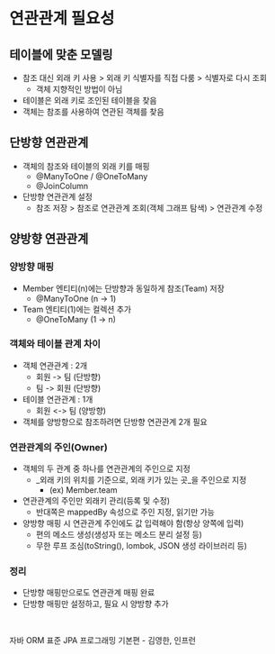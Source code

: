 # 연관관계 필요성
## 테이블에 맞춘 모델링
- 참조 대신 외래 키 사용 > 외래 키 식별자를 직접 다룸 > 식별자로 다시 조회
  - 객체 지향적인 방법이 아님
- 테이블은 외래 키로 조인된 테이블을 찾음
- 객체는 참조를 사용하여 연관된 객체를 찾음

## 단방향 연관관계
- 객체의 참조와 테이블의 외래 키를 매핑
  - @ManyToOne / @OneToMany
  - @JoinColumn
- 단방향 연관관계 설정
  - 참조 저장 > 참조로 연관관계 조회(객체 그래프 탐색) > 연관관계 수정

## 양방향 연관관계
### 양방향 매핑
- Member 엔티티(n)에는 단방향과 동일하게 참조(Team) 저장
  - @ManyToOne (n -> 1)
- Team 엔티티(1)에는 컬렉션 추가
  - @OneToMany (1 -> n)
  
### 객체와 테이블 관계 차이
- 객체 연관관계 : 2개 
  - 회원 -> 팀 (단방향)
  - 팀 -> 회원 (단방향)
- 테이블 연관관계 : 1개
  - 회원 <-> 팀 (양방향)
- 객체를 양방향으로 참조하려면 단방향 연관관계 2개 필요

### 연관관계의 주인(Owner)
- 객체의 두 관계 중 하나를 연관관계의 주인으로 지정
  - _외래 키의 위치를 기준으로, 외래 키가 있는 곳_을 주인으로 지정
    - (ex) Member.team
- 연관관계의 주인만 외래키 관리(등록 및 수정)
  - 반대쪽은 mappedBy 속성으로 주인 지정, 읽기만 가능
- 양방향 매핑 시 연관관계 주인에도 값 입력해야 함(항상 양쪽에 입력)
  - 편의 메소드 생성(생성자 또는 메소드 분리 설정 등)
  - 무한 루프 조심(toString(), lombok, JSON 생성 라이브러리 등)
  
### 정리
- 단방향 매핑만으로도 연관관계 매핑 완료
- 단방향 매핑만 설정하고, 필요 시 양방향 추가
<br>

>
자바 ORM 표준 JPA 프로그래밍 기본편 - 김영한, 인프런
